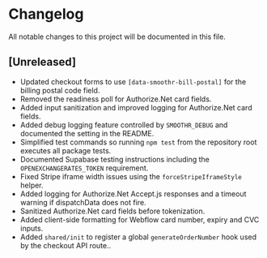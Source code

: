 # Changelog

All notable changes to this project will be documented in this file.

## [Unreleased]
- Updated checkout forms to use `[data-smoothr-bill-postal]` for the billing postal code field.
- Removed the readiness poll for Authorize.Net card fields.
- Added input sanitization and improved logging for Authorize.Net card fields.
- Added debug logging feature controlled by `SMOOTHR_DEBUG` and documented the setting in the README.
- Simplified test commands so running `npm test` from the repository root executes all package tests.
- Documented Supabase testing instructions including the `OPENEXCHANGERATES_TOKEN` requirement.
- Fixed Stripe iframe width issues using the `forceStripeIframeStyle` helper.
- Added logging for Authorize.Net Accept.js responses and a timeout warning if dispatchData does not fire.
- Sanitized Authorize.Net card fields before tokenization.
- Added client-side formatting for Webflow card number, expiry and CVC inputs.
- Added `shared/init` to register a global `generateOrderNumber` hook used by the
  checkout API route..

